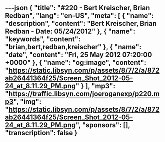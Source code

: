 ---json
{
  "title": "#220 - Bert Kreischer, Brian Redban",
  "lang": "en-US",
  "meta": [
    {
      "name": "description",
      "content": "Bert Kreischer, Brian Redban - Date: 05/24/2012"
    },
    {
      "name": "keywords",
      "content": "brian,bert,redban,kreischer"
    },
    {
      "name": "date",
      "content": "Fri, 25 May 2012 07:20:00 +0000"
    },
    {
      "name": "og:image",
      "content": "https://static.libsyn.com/p/assets/8/7/2/a/872ab26441364f25/Screen_Shot_2012-05-24_at_8.11.29_PM.png"
    }
  ],
  "mp3": "https://traffic.libsyn.com/joeroganexp/p220.mp3",
  "img": "https://static.libsyn.com/p/assets/8/7/2/a/872ab26441364f25/Screen_Shot_2012-05-24_at_8.11.29_PM.png",
  "sponsors": [],
  "transcription": false
}
---
<episode-header />

<timemark seconds="0" />

<transcribe-call-to-action />

<episode-footer />